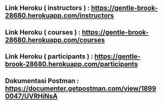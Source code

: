 ## Link Heroku ( instructors ) : https://gentle-brook-28680.herokuapp.com/instructors 
## Link Heroku ( courses ) : https://gentle-brook-28680.herokuapp.com/courses 
## Link Heroku ( participants ) : https://gentle-brook-28680.herokuapp.com/participants 
## Dokumentasi Postman : https://documenter.getpostman.com/view/18990047/UVRHiNsA
